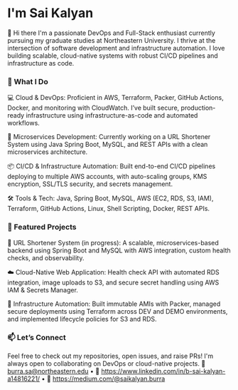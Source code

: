 # I'm Sai Kalyan


 👋 Hi there
I'm a passionate DevOps and Full-Stack enthusiast currently pursuing my graduate studies at Northeastern University. I thrive at the intersection of software development and infrastructure automation. I love building scalable, cloud-native systems with robust CI/CD pipelines and infrastructure as code.

### 🚀 What I Do

💻 Cloud & DevOps: Proficient in AWS, Terraform, Packer, GitHub Actions, Docker, and monitoring with CloudWatch. I’ve built secure, production-ready infrastructure using infrastructure-as-code and automated workflows.

🧱 Microservices Development: Currently working on a URL Shortener System using Java Spring Boot, MySQL, and REST APIs with a clean microservices architecture.


📦 CI/CD & Infrastructure Automation: Built end-to-end CI/CD pipelines deploying to multiple AWS accounts, with auto-scaling groups, KMS encryption, SSL/TLS security, and secrets management.


🛠️ Tools & Tech: Java, Spring Boot, MySQL, AWS (EC2, RDS, S3, IAM), Terraform, GitHub Actions, Linux, Shell Scripting, Docker, REST APIs.


### 📌 Featured Projects

🔗 URL Shortener System (in progress): A scalable, microservices-based backend using Spring Boot and MySQL with AWS integration, custom health checks, and observability.

☁️ Cloud-Native Web Application: Health check API with automated RDS integration, image uploads to S3, and secure secret handling using AWS IAM & Secrets Manager.

🔄 Infrastructure Automation: Built immutable AMIs with Packer, managed secure deployments using Terraform across DEV and DEMO environments, and implemented lifecycle policies for S3 and RDS.

### 📫 Let’s Connect
Feel free to check out my repositories, open issues, and raise PRs! I'm always open to collaborating on DevOps or cloud-native projects.
📧 burra.sa@northeastern.edu • 💼 https://www.linkedin.com/in/b-sai-kalyan-a14816221/ • 📝 https://medium.com/@saikalyan.burra
